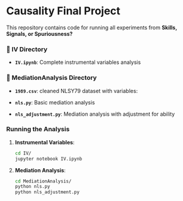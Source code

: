 # Causality Final Project

This repository contains code for running all experiments from **Skills, Signals, or Spuriousness?** 

### 📁 IV Directory
- **`IV.ipynb`**: Complete instrumental variables analysis

### 📁 MediationAnalysis Directory
- **`1989.csv`**: cleaned NLSY79 dataset with variables:

- **`nls.py`**: Basic mediation analysis

- **`nls_adjustment.py`**: Mediation analysis with adjustment for ability

### Running the Analysis

1. **Instrumental Variables**:
   ```bash
   cd IV/
   jupyter notebook IV.ipynb       
   ```

2. **Mediation Analysis**:
   ```bash
   cd MediationAnalysis/
   python nls.py                    
   python nls_adjustment.py         
   ```


